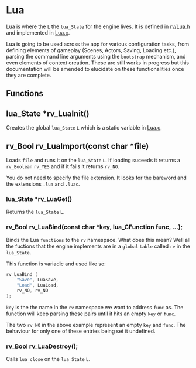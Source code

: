 # Lua

Lua is where the `L` the `lua_State` for the engine lives. It is defined in
[rv/Lua.h](/include/rv/Lua.h) and implemented in [Lua.c](/src/Lua.c).

Lua is going to be used across the app for various configuration tasks, from
defining elements of gameplay (Scenes, Actors, Saving, Loading etc.),
parsing the command line arguments using the `bootstrap` mechanism, and even
elements of context creation. These are still works in progress but this
documentation will be amended to elucidate on these functionalities once they
are complete.

## Functions

## lua_State \*rv_LuaInit()

Creates the global `lua_State` `L` which is a static variable in [Lua.c](/src/Lua.c).  

## rv_Bool rv_LuaImport(const char \*file)

Loads `file` and runs it on the `lua_State` `L`. If loading suceeds it returns a
`rv_Boolean` `rv_YES` and if it fails it returns `rv_NO`.

You do not need to specify the file extension. It looks for the bareword and the
extensions `.lua` and `.luac`.

### lua_State \*rv_LuaGet()

Returns the `lua_State` `L`.

### rv_Bool rv_LuaBind(const char \*key, lua_CFunction func, ...);

Binds the Lua `functions` to the `rv` namespace. What does this mean? Well all
the fuctions that the engine implements are in a `global` `table` called `rv` in
the `lua_State`.

This function is variadic and used like so:

```c
rv_LuaBind (
	"Save", LuaSave,
	"Load", LuaLoad,
	rv_NO, rv_NO
);
```

`key` is the the name in the `rv` namespace we want to address `func` as. The
function will keep parsing these pairs until it hits an empty `key` or `func`.

The two `rv_NO` in the above example represent an empty `key` and `func`. The
behaviour for only one of these entries being set it undefined.

### rv_Bool rv_LuaDestroy();

Calls `lua_close` on the `lua_State` `L`.
